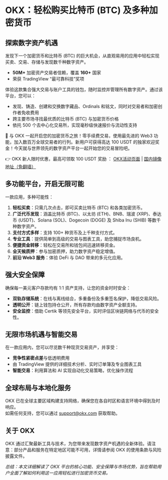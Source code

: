 # OKX：轻松购买比特币 (BTC) 及多种加密货币

## 探索数字资产机遇

发现下一个加密货币和比特币 (BTC) 的巨大机会，从直观易用的应用中轻松实现买卖、交易、存储与发现数千种数字资产。  
- **50M+** 加密资产交易者信赖，覆盖 **160+** 国家  
- 荣获 TradingView “最可靠科技”奖项

体验这款集合强大交易与账户工具的钱包，随时监控并管理所有数字资产。通过该平台，您可以：  
- 发现、铸造、创建和交换数字藏品、Ordinals 和铭文，同时对交易者和加密创作者免收费用  
- 跨主要市场寻找最优质的比特币 (BTC) 与加密货币价格  
- 依托 500 个去中心化交易所，实现毫秒级快速报价与流动性支持

🚀 与 OKX 一起开启您的加密货币之旅！零手续费交易，使用最先进的 Web3 功能，加入数百万全球交易者的行列。新用户可获得高达 100 USDT 的独家欢迎奖金！今天就与世界领先的数字资产平台一起开始您的交易冒险吧。

👉 OKX 新人限时优惠，最高可领取 100 USDT 奖励 ： [OKX活动页面](https://bit.ly/OKXe) | [国内镜像地址（免翻墙）](https://bit.ly/okX)

## 多功能平台，开启无限可能

一款应用，多种可能性：
1. **轻松买卖**：只需几次点击，即可买卖比特币 (BTC) 和各类加密货币。  
2. **广泛代币发现**：涵盖比特币 (BTC)、以太坊 (ETH)、BNB、瑞波 (XRP)、泰达币 (USDT)、Solana (SOL)、Dogecoin (DOGE) 及 Shiba Inu (SHIB) 等数千种数字资产。  
3. **支付方式多样**：支持 100+ 种货币及上千种支付方式。  
4. **专业工具**：提供简单到高级的交易与图表工具，助您捕捉市场良机。  
5. **便捷资金转移**：轻松在交易所和钱包间迅速转移资金。  
6. **全天候质押**：参与加密质押，助力数字资产稳定增值。  
7. **前沿 Web3 服务**：体验 DeFi 与 DAO 带来的多元化应用。

## 强大安全保障

确保每一美元客户存款均有 1:1 资产支持，让您的资金时时安全：
- **双轨存储系统**：在线与离线结合，多重备份及多重签名保护，降低交易风险。  
- **透明公开**：链上钱包持仓公开，所有存款均由数字资产全额支持。  
- **安全监控**：借助 Certik 等领先安全平台，实时评估区块链网络与代币的安全性。

## 无限市场机遇与智能交易

在一款应用内，您可以尽览数千种现货交易资产，并享受：
- **竞争性紧密点差**与低透明费用  
- 由 TradingView 提供的详细技术分析、实时订单簿及专业图表工具  
- **智能交易**：利用算法和 AI 实现自动化交易策略，优化操作流程

## 全球布局与本地化服务

OKX 已在全球主要区域构建支持网络，确保您在各自时区和语言环境中得到及时响应。  
如需任何支持，您可以通过 support@okx.com 获取帮助。

## 关于 OKX

OKX 通过汇聚最新工具与技术，为您带来发现数字资产机遇的全新体验。请注意：部分产品和服务在特定地区可能不可用，详情请参阅 OKX 的使用条款与风险披露文件。

*总结：本文详细解读了 OKX 平台的核心功能、安全保障与市场优势，旨在帮助用户全面了解如何利用这一应用轻松进行加密货币交易。*